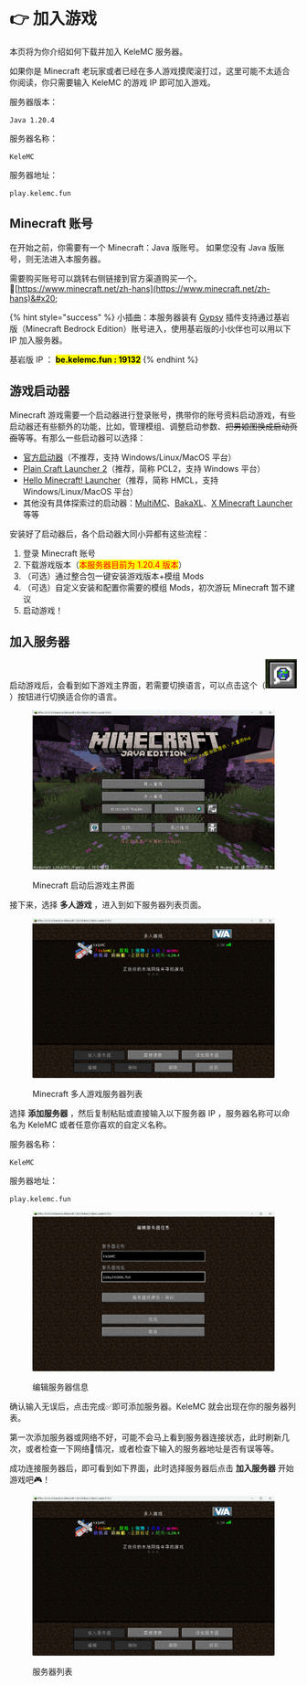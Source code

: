 # 👉 加入游戏

本页将为你介绍如何下载并加入 KeleMC 服务器。

如果你是 Minecraft 老玩家或者已经在多人游戏摸爬滚打过，这里可能不太适合你阅读，你只需要输入 KeleMC 的游戏 IP 即可加入游戏。

服务器版本：

```
Java 1.20.4
```

服务器名称：

```
KeleMC
```

服务器地址：

```
play.kelemc.fun
```

## Minecraft 账号

在开始之前，你需要有一个 Minecraft：Java 版账号。 如果您没有 Java 版账号，则无法进入本服务器。

需要购买账号可以跳转右侧链接到官方渠道购买一个。🔗[https://www.minecraft.net/zh-hans](https://www.minecraft.net/zh-hans)&#x20;

{% hint style="success" %}
小插曲：本服务器装有 [Gypsy](http://gypsy-mc.org/) 插件支持通过基岩版（Minecraft Bedrock Edition）账号进入，使用基岩版的小伙伴也可以用以下 IP 加入服务器。

基岩版 IP ： <mark style="background-color:yellow;">**be.kelemc.fun : 19132**</mark>
{% endhint %}

## 游戏启动器

Minecraft 游戏需要一个启动器进行登录账号，携带你的账号资料启动游戏，有些启动器还有些额外的功能，比如，管理模组、调整启动参数、~~把男娘图换成启动页面~~等等。有那么一些启动器可以选择：

* [官方启动器](https://www.minecraft.net/zh-hans/download)（不推荐，支持 Windows/Linux/MacOS 平台）
* [Plain Craft Launcher 2](https://afdian.net/a/LTCat?tab=feed)（推荐，简称 PCL2，支持 Windows 平台）
* [Hello Minecraft! Launcher](https://hmcl.huangyuhui.net/)（推荐，简称 HMCL，支持 Windows/Linux/MacOS 平台）
* 其他没有具体探索过的启动器：[MultiMC](https://multimc.org/)、[BakaXL](https://www.bakaxl.com/)、[X Minecraft Launcher](https://xmcl.app/zh/) 等等

安装好了启动器后，各个启动器大同小异都有这些流程：

1. 登录 Minecraft 账号
2. 下载游戏版本（<mark style="color:red;">本服务器目前为 1.20.4 版本</mark>）
3. （可选）通过整合包一键安装游戏版本+模组 Mods
4. （可选）自定义安装和配置你需要的模组 Mods，初次游玩 Minecraft 暂不建议
5. 启动游戏！

## 加入服务器

启动游戏后，会看到如下游戏主界面，若需要切换语言，可以点击这个（![切换语言](<../.gitbook/assets/image (1).png>)）按钮进行切换适合你的语言。

<figure><img src="../.gitbook/assets/image.png" alt=""><figcaption><p>Minecraft 启动后游戏主界面</p></figcaption></figure>

接下来，选择 **多人游戏** ，进入到如下服务器列表页面。

<figure><img src="../.gitbook/assets/image (2).png" alt=""><figcaption><p>Minecraft 多人游戏服务器列表</p></figcaption></figure>

选择 **添加服务器** ，然后复制粘贴或直接输入以下服务器 IP ，服务器名称可以命名为 KeleMC 或者任意你喜欢的自定义名称。

服务器名称：

```
KeleMC
```

服务器地址：

```
play.kelemc.fun
```

<figure><img src="../.gitbook/assets/Snipaste_2024-02-28_16-10-49.png" alt=""><figcaption><p>编辑服务器信息</p></figcaption></figure>

确认输入无误后，点击完成✅即可添加服务器。KeleMC 就会出现在你的服务器列表。

第一次添加服务器或网络不好，可能不会马上看到服务器连接状态，此时刷新几次，或者检查一下网络🛜情况，或者检查下输入的服务器地址是否有误等等。

成功连接服务器后，即可看到如下界面，此时选择服务器后点击 **加入服务器** 开始游戏吧🎮！

<figure><img src="../.gitbook/assets/image (2).png" alt=""><figcaption><p>服务器列表</p></figcaption></figure>

